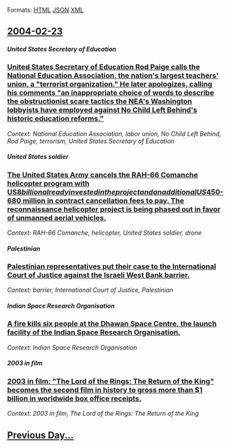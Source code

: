 
Formats: [HTML](2004/02/23/index.html)  [JSON](2004/02/23/index.json)  [XML](2004/02/23/index.xml)  

## [2004-02-23](/news/2004/02/23/index.md)

##### United States Secretary of Education
### [ United States Secretary of Education Rod Paige calls the National Education Association, the nation's largest teachers' union, a "terrorist organization." He later apologizes, calling his comments "an inappropriate choice of words to describe the obstructionist scare tactics the NEA's Washington lobbyists have employed against No Child Left Behind's historic education reforms." ](/news/2004/02/23/united-states-secretary-of-education-rod-paige-calls-the-national-education-association-the-nation-s-largest-teachers-union-a-terrorist.md)
_Context: National Education Association, labor union, No Child Left Behind, Rod Paige, terrorism, United States Secretary of Education_

##### United States soldier
### [ The United States Army cancels the RAH-66 Comanche helicopter program with US$8 billion already invested in the project and an additional US$450-680 million in contract cancellation fees to pay. The reconnaissance helicopter project is being phased out in favor of unmanned aerial vehicles. ](/news/2004/02/23/the-united-states-army-cancels-the-rah-66-comanche-helicopter-program-with-us-8-billion-already-invested-in-the-project-and-an-additional-u.md)
_Context: RAH-66 Comanche, helicopter, United States soldier, drone_

##### Palestinian
### [ Palestinian representatives put their case to the International Court of Justice against the Israeli West Bank barrier. ](/news/2004/02/23/palestinian-representatives-put-their-case-to-the-international-court-of-justice-against-the-israeli-west-bank-barrier.md)
_Context: barrier, International Court of Justice, Palestinian_

##### Indian Space Research Organisation
### [ A fire kills six people at the Dhawan Space Centre, the launch facility of the Indian Space Research Organisation. ](/news/2004/02/23/a-fire-kills-six-people-at-the-dhawan-space-centre-the-launch-facility-of-the-indian-space-research-organisation.md)
_Context: Indian Space Research Organisation_

##### 2003 in film
### [ 2003 in film: "The Lord of the Rings: The Return of the King" becomes the second film in history to gross more than $1 billion in worldwide box office receipts.](/news/2004/02/23/2003-in-film-the-lord-of-the-rings-the-return-of-the-king-becomes-the-second-film-in-history-to-gross-more-than-1-billion-in-worldwide.md)
_Context: 2003 in film, The Lord of the Rings: The Return of the King_

## [Previous Day...](/news/2004/02/22/index.md)

